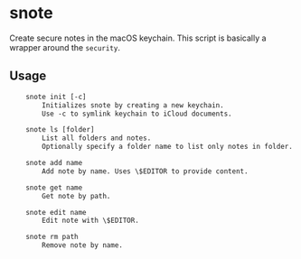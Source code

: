 # snote

Create secure notes in the macOS keychain.
This script is basically a wrapper around the `security`.

## Usage

```txt
    snote init [-c]
        Initializes snote by creating a new keychain.
        Use -c to symlink keychain to iCloud documents.

    snote ls [folder]
        List all folders and notes. 
        Optionally specify a folder name to list only notes in folder.

    snote add name
        Add note by name. Uses \$EDITOR to provide content.

    snote get name
        Get note by path.

    snote edit name
        Edit note with \$EDITOR.

    snote rm path
        Remove note by name.
```
